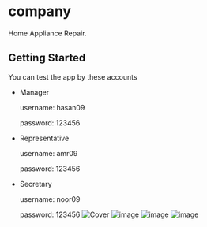 # company

Home Appliance Repair.

## Getting Started

You can test the app by these accounts

- Manager

    username: hasan09
    
    password: 123456
    
- Representative

    username: amr09
    
    password: 123456
    
- Secretary
    
    username: noor09
    
    password: 123456
![Cover](https://github.com/hasanMohamed99/home-appliance-repair/assets/122566600/7c4176f1-13e6-42ff-b256-1facebd9a342)
![image](https://github.com/hasanMohamed99/home-appliance-repair/assets/122566600/59e643ea-4023-447b-a9ae-855d415eeaa5)
![image](https://github.com/hasanMohamed99/home-appliance-repair/assets/122566600/a5e4d578-cb24-4f79-9597-b7830a3268e4)
![image](https://github.com/hasanMohamed99/home-appliance-repair/assets/122566600/9f4a7ece-3615-4b2f-984d-12cbe559a0e7)


